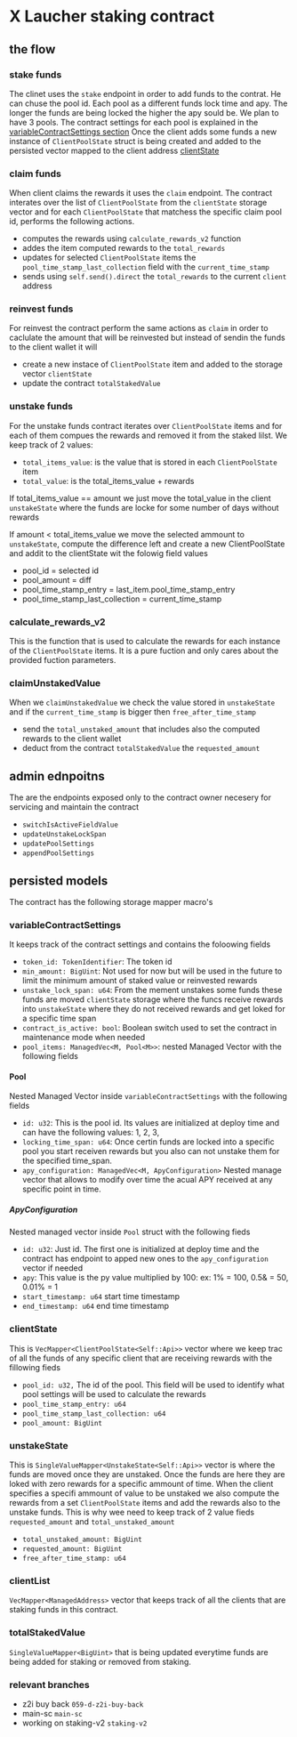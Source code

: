 # X Laucher staking contract

## the flow

### stake funds

The clinet uses the `stake` endpoint in order to add funds to the contrat. He can chuse the pool id. Each pool as a
different funds lock time and apy. The longer the funds are being locked the higher the apy sould be. We plan to have 3
pools.
The contract settings for each pool is explained in the [variableContractSettings section](#variableContractSettings)
Once the client adds some funds a new instance of `ClientPoolState` struct is being created and added to the persisted
vector mapped to the client address [clientState](#clientState)

### claim funds

When client claims the rewards it uses the `claim` endpoint. The contract interates over the list of `ClientPoolState`
from the `clientState` storage vector and for each `ClientPoolState` that matchess the specific claim pool id, performs
the following actions.

- computes the rewards using `calculate_rewards_v2` function
- addes the item computed rewards to the `total_rewards`
- updates for selected `ClientPoolState` items the  `pool_time_stamp_last_collection` field with
  the `current_time_stamp`
- sends using `self.send().direct` the `total_rewards` to the current `client` address

### reinvest funds

For reinvest the contract perform the same actions as `claim` in order to caclulate the amount that will be reinvested
but instead of sendin the funds to the client wallet it will

- create a new instace of `ClientPoolState` item and added to the storage vector `clientState`
- update the contract `totalStakedValue`

### unstake funds

For the unstake funds contract iterates over `ClientPoolState` items and for each of them compues the rewards and
removed it from the staked lilst.
We keep track of 2 values:

- `total_items_value`: is the value that is stored in each `ClientPoolState` item
- `total_value`: is the total_items_value + rewards

If total_items_value == amount we just move the total_value in the client `unstakeState` where the funds are locke for
some number of days without rewards

If amount < total_items_value we move the selected ammount to `unstakeState`, compute the difference left and create a
new ClientPoolState and addit to the clientState wit the folowig field values

- pool_id = selected id
- pool_amount = diff
- pool_time_stamp_entry = last_item.pool_time_stamp_entry
- pool_time_stamp_last_collection = current_time_stamp

### calculate_rewards_v2
This is the function that is used to calculate the rewards for each instance of the `ClientPoolState` items. It is a pure fuction and only cares about the provided fuction parameters. 

### claimUnstakedValue

When we `claimUnstakedValue` we check the value stored in `unstakeState` and if the `current_time_stamp` is bigger
then `free_after_time_stamp`

- send the `total_unstaked_amount` that includes also the computed rewards to the client wallet
- deduct from the contract `totalStakedValue` the `requested_amount`

## admin ednpoitns

The are the endpoints exposed only to the contract owner necesery for servicing and maintain the contract

- `switchIsActiveFieldValue`
- `updateUnstakeLockSpan`
- `updatePoolSettings`
- `appendPoolSettings`

## persisted models

The contract has the following storage mapper macro's

### variableContractSettings

It keeps track of the contract settings and contains the foloowing fields

- `token_id: TokenIdentifier`: The token id
- `min_amount: BigUint`: Not used for now but will be used in the future to limit the minimum amount of staked value or
  reinvested rewards
- `unstake_lock_span: u64`: From the mement unstakes some funds these funds are moved `clientState` storage where the
  funcs receive rewards into `unstakeState` where they do not received rewards and get loked for a specific time span
- `contract_is_active: bool`: Boolean switch used to set the contract in maintenance mode when needed
- `pool_items: ManagedVec<M, Pool<M>>`: nested Managed Vector with the following fields

#### Pool

Nested Managed Vector inside `variableContractSettings` with the following fields

- `id: u32`: This is the pool id. Its values are initialized at deploy time and can have the following values: 1, 2, 3,
- `locking_time_span: u64`: Once certin funds are locked into a specific pool you start receiven rewards but you also
  can not unstake them for the specified time_span.
- `apy_configuration: ManagedVec<M, ApyConfiguration>` Nested manage vector that allows to modify over time the acual
  APY received at any specific point in time.

##### ApyConfiguration

Nested managed vector inside `Pool` struct with the following fieds

- `id: u32`: Just id. The first one is initialized at deploy time and the contract has endpoint to apped new ones to
  the `apy_configuration` vector if needed
- `apy`: This value is the py value multiplied by 100: ex: 1% = 100, 0.5& = 50, 0.01% = 1
- `start_timestamp: u64` start time timestamp
- `end_timestamp: u64` end time timestamp

### clientState

This is `VecMapper<ClientPoolState<Self::Api>>` vector where we keep trac of all the funds of any specific client that
are receiving rewards with the fillowing fieds

- `pool_id: u32,` The id of the pool. This field will be used to identify what pool settings will be used to calculate
  the rewards
- `pool_time_stamp_entry: u64`
- `pool_time_stamp_last_collection: u64`
- `pool_amount: BigUint`

### unstakeState

This is  `SingleValueMapper<UnstakeState<Self::Api>>` vector is where the funds are moved once they are unstaked. Once
the funds are here they are loked with zero rewards for a specific ammount of time. When the client specifies a specifi
ammount of value to be unstaked we also compute the rewards from a set `ClientPoolState` items and add the rewards also
to the unstake funds. This is why wee need to keep track of 2 value fieds `requested_amount` and `total_unstaked_amount`

- `total_unstaked_amount: BigUint`
- `requested_amount: BigUint`
- `free_after_time_stamp: u64`

### clientList

`VecMapper<ManagedAddress>` vector that keeps track of all the clients that are staking funds in this contract.

### totalStakedValue

`SingleValueMapper<BigUint>` that is being updated everytime funds are being added for staking or removed from staking.

### relevant branches

- z2i buy back `059-d-z2i-buy-back`
- main-sc `main-sc`
- working on staking-v2 `staking-v2`






